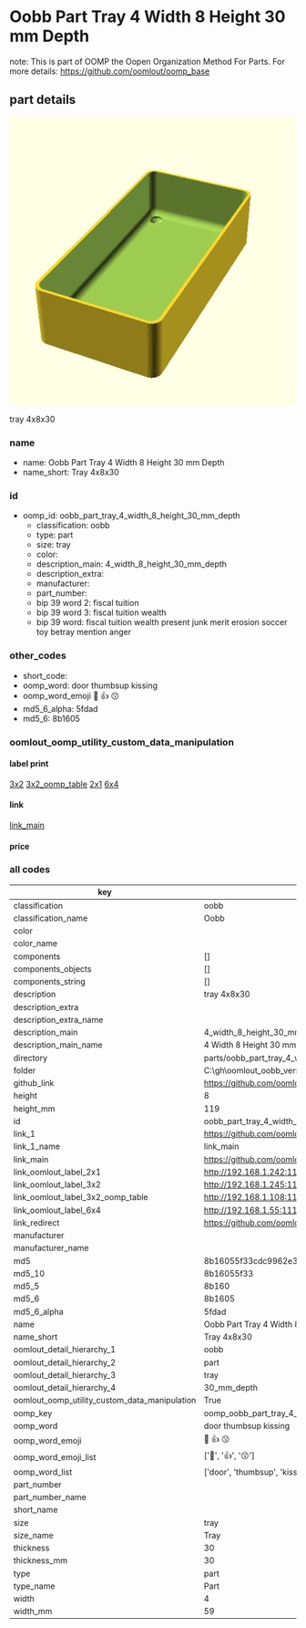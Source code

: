 # Oobb Part Tray 4 Width 8 Height 30 mm Depth  

note: This is part of OOMP the Oopen Organization Method For Parts. For more details: https://github.com/oomlout/oomp_base

##  part details
  

[![](3dpr.png)](3dpr.png)

tray 4x8x30



### name
* name: Oobb Part Tray 4 Width 8 Height 30 mm Depth
* name_short: Tray 4x8x30 
### id
* oomp_id: oobb_part_tray_4_width_8_height_30_mm_depth
  * classification: oobb
  * type: part
  * size: tray
  * color: 
  * description_main: 4_width_8_height_30_mm_depth
  * description_extra: 
  * manufacturer: 
  * part_number: 
  * bip 39 word 2: fiscal tuition
  * bip 39 word 3: fiscal tuition wealth
  * bip 39 word: fiscal tuition wealth present junk merit erosion soccer toy betray mention anger

### other_codes
* short_code: 
* oomp_word: door thumbsup kissing
* oomp_word_emoji :door: :thumbsup: :kissing:
* md5_6_alpha: 5fdad
* md5_6: 8b1605






### oomlout_oomp_utility_custom_data_manipulation
#### label print
[3x2](http://192.168.1.245:1112/?label=oomp%205fdad)
[3x2_oomp_table](http://192.168.1.108:1112/?label=oomp%205fdad)
[2x1](http://192.168.1.242:1112/?label=oomp%205fdad)
[6x4](http://192.168.1.55:1112/?label=oomp%205fdad)    

#### link

[link_main](https://github.com/oomlout/oomlout_oobb_version_4_generated_parts/tree/main/navigation_oomp/oobb/part/tray/4_width_8_height_30_mm_depth/part)                              

#### price







### all codes 
| key | value |  
| --- | --- |  
| classification | oobb |  
| classification_name | Oobb |  
| color |  |  
| color_name |  |  
| components | [] |  
| components_objects | [] |  
| components_string | [] |  
| description | tray 4x8x30 |  
| description_extra |  |  
| description_extra_name |  |  
| description_main | 4_width_8_height_30_mm_depth |  
| description_main_name | 4 Width 8 Height 30 mm Depth |  
| directory | parts/oobb_part_tray_4_width_8_height_30_mm_depth |  
| folder | C:\gh\oomlout_oobb_version_4_generated_parts\parts\oobb_part_tray_4_width_8_height_30_mm_depth |  
| github_link | https://github.com/oomlout/oomlout_oomp_part_src/tree/main/parts/oobb_part_tray_4_width_8_height_30_mm_depth |  
| height | 8 |  
| height_mm | 119 |  
| id | oobb_part_tray_4_width_8_height_30_mm_depth |  
| link_1 | https://github.com/oomlout/oomlout_oobb_version_4_generated_parts/tree/main/navigation_oomp/oobb/part/tray/4_width_8_height_30_mm_depth/part |  
| link_1_name | link_main |  
| link_main | https://github.com/oomlout/oomlout_oobb_version_4_generated_parts/tree/main/navigation_oomp/oobb/part/tray/4_width_8_height_30_mm_depth/part |  
| link_oomlout_label_2x1 | http://192.168.1.242:1112/?label=oomp%205fdad |  
| link_oomlout_label_3x2 | http://192.168.1.245:1112/?label=oomp%205fdad |  
| link_oomlout_label_3x2_oomp_table | http://192.168.1.108:1112/?label=oomp%205fdad |  
| link_oomlout_label_6x4 | http://192.168.1.55:1112/?label=oomp%205fdad |  
| link_redirect | https://github.com/oomlout/oomlout_oobb_version_4_generated_parts/tree/main/parts/oobb_tray_04_08_30 |  
| manufacturer |  |  
| manufacturer_name |  |  
| md5 | 8b16055f33cdc9962e3caaa1f07a8abc |  
| md5_10 | 8b16055f33 |  
| md5_5 | 8b160 |  
| md5_6 | 8b1605 |  
| md5_6_alpha | 5fdad |  
| name | Oobb Part Tray 4 Width 8 Height 30 mm Depth |  
| name_short | Tray 4x8x30  |  
| oomlout_detail_hierarchy_1 | oobb |  
| oomlout_detail_hierarchy_2 | part |  
| oomlout_detail_hierarchy_3 | tray |  
| oomlout_detail_hierarchy_4 | 30_mm_depth |  
| oomlout_oomp_utility_custom_data_manipulation | True |  
| oomp_key | oomp_oobb_part_tray_4_width_8_height_30_mm_depth |  
| oomp_word | door thumbsup kissing |  
| oomp_word_emoji | :door: :thumbsup: :kissing: |  
| oomp_word_emoji_list | [':door:', ':thumbsup:', ':kissing:'] |  
| oomp_word_list | ['door', 'thumbsup', 'kissing'] |  
| part_number |  |  
| part_number_name |  |  
| short_name |  |  
| size | tray |  
| size_name | Tray |  
| thickness | 30 |  
| thickness_mm | 30 |  
| type | part |  
| type_name | Part |  
| width | 4 |  
| width_mm | 59 |  
